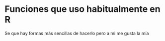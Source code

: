 # Funciones que uso habitualmente en R

Se que hay formas más sencillas de hacerlo pero a mi me gusta la mía